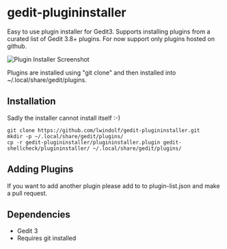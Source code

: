 # gedit-plugininstaller

Easy to use plugin installer for Gedit3. Supports installing plugins from a curated list of Gedit 3.8+ plugins. For now support only plugins hosted on github.

![Plugin Installer Screenshot](https://lzone.de/images/gedit-plugininstaller.png)

Plugins are installed using "git clone" and then installed into ~/.local/share/gedit/plugins.

## Installation

Sadly the installer cannot install itself :-)

    git clone https://github.com/lwindolf/gedit-plugininstaller.git
    mkdir -p ~/.local/share/gedit/plugins/
    cp -r gedit-plugininstaller/plugininstaller.plugin gedit-shellcheck/plugininstaller/ ~/.local/share/gedit/plugins/

## Adding Plugins

If you want to add another plugin please add to to plugin-list.json and make a pull request.

## Dependencies

* Gedit 3
* Requires git installed
